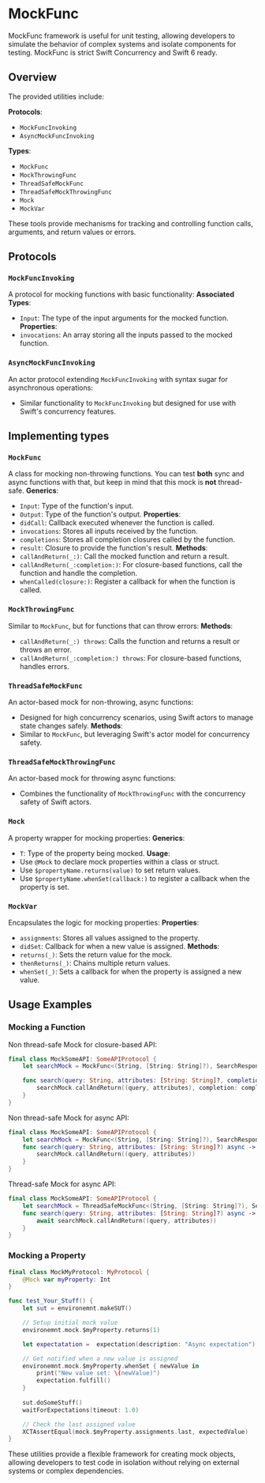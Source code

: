 # MockFunc

MockFunc framework is useful for unit testing, allowing developers to simulate the behavior of complex systems and isolate components for testing.
MockFunc is strict Swift Concurrency and Swift 6 ready.

## Overview

The provided utilities include:

**Protocols**:
- `MockFuncInvoking`
- `AsyncMockFuncInvoking`

**Types**:
- `MockFunc`
- `MockThrowingFunc`
- `ThreadSafeMockFunc`
- `ThreadSafeMockThrowingFunc`
- `Mock`
- `MockVar`

These tools provide mechanisms for tracking and controlling function calls, arguments, and return values or errors.

## Protocols

### `MockFuncInvoking`

A protocol for mocking functions with basic functionality:
**Associated Types**:
- `Input`: The type of the input arguments for the mocked function.
**Properties**:
- `invocations`: An array storing all the inputs passed to the mocked function.

### `AsyncMockFuncInvoking`

An actor protocol extending `MockFuncInvoking` with syntax sugar for asynchronous operations:
- Similar functionality to `MockFuncInvoking` but designed for use with Swift's concurrency features.

## Implementing types

### `MockFunc`

A class for mocking non-throwing functions. You can test **both** sync and async functions with that, but keep in mind that this mock is **not** thread-safe.
**Generics**:
- `Input`: Type of the function's input.
- `Output`: Type of the function's output.
**Properties**:
- `didCall`: Callback executed whenever the function is called.
- `invocations`: Stores all inputs received by the function.
- `completions`: Stores all completion closures called by the function.
- `result`: Closure to provide the function's result.
**Methods**:
- `callAndReturn(_:)`: Call the mocked function and return a result.
- `callAndReturn(_:completion:)`: For closure-based functions, call the function and handle the completion.
- `whenCalled(closure:)`: Register a callback for when the function is called.

### `MockThrowingFunc`

Similar to `MockFunc`, but for functions that can throw errors:
**Methods**:
- `callAndReturn(_:) throws`: Calls the function and returns a result or throws an error.
- `callAndReturn(_:completion:) throws`: For closure-based functions, handles errors.

### `ThreadSafeMockFunc`

An actor-based mock for non-throwing, async functions:
- Designed for high concurrency scenarios, using Swift actors to manage state changes safely.
**Methods**:
- Similar to `MockFunc`, but leveraging Swift's actor model for concurrency safety.

### `ThreadSafeMockThrowingFunc`

An actor-based mock for throwing async functions:
- Combines the functionality of `MockThrowingFunc` with the concurrency safety of Swift actors.

### `Mock`

A property wrapper for mocking properties:
**Generics**:
- `T`: Type of the property being mocked.
**Usage**:
- Use `@Mock` to declare mock properties within a class or struct.
- Use `$propertyName.returns(value)` to set return values.
- Use `$propertyName.whenSet(callback:)` to register a callback when the property is set.

### `MockVar`

Encapsulates the logic for mocking properties:
**Properties**:
- `assignments`: Stores all values assigned to the property.
- `didSet`: Callback for when a new value is assigned.
**Methods**:
- `returns(_)`: Sets the return value for the mock.
- `thenReturns(_)`: Chains multiple return values.
- `whenSet(_)`: Sets a callback for when the property is assigned a new value.

## Usage Examples

### Mocking a Function

Non thread-safe Mock for closure-based API:
```swift
final class MockSomeAPI: SomeAPIProtocol {
	let searchMock = MockFunc<(String, [String: String]?), SearchResponse>()

	func search(query: String, attributes: [String: String]?, completion: @escaping (SearchResponse) -> Void) {
		searchMock.callAndReturn((query, attributes), completion: completion)
	}
}
```

Non thread-safe Mock for async API:
```swift
final class MockSomeAPI: SomeAPIProtocol {
	let searchMock = MockFunc<(String, [String: String]?), SearchResponse>()
	func search(query: String, attributes: [String: String]?) async -> SearchResponse {
		searchMock.callAndReturn((query, attributes))
	}
}
```

Thread-safe Mock for async API:
```swift
final class MockSomeAPI: SomeAPIProtocol {
	let searchMock = ThreadSafeMockFunc<(String, [String: String]?), SearchResponse>()
	func search(query: String, attributes: [String: String]?) async -> SearchResponse {
		await searchMock.callAndReturn((query, attributes))
	}
}
```

### Mocking a Property

```swift
final class MockMyProtocol: MyProtocol {
	@Mock var myProperty: Int
}

func test_Your_Stuff() {
	let sut = environemnt.makeSUT()

	// Setup initial mock value
	environemnt.mock.$myProperty.returns(1)

	let expectatation =  expectation(description: "Async expectation")

	// Get notified when a new value is assigned
	environemnt.mock.$myProperty.whenSet { newValue in
		print("New value set: \(newValue)")
		expectation.fulfill()
	}
	
	sut.doSomeStuff()
	waitForExpectations(timeout: 1.0)

	// Check the last assigned value
	XCTAssertEqual(mock.$myProperty.assignments.last, expectedValue)
}
```

These utilities provide a flexible framework for creating mock objects, allowing developers to test code in isolation without relying on external systems or complex dependencies.
